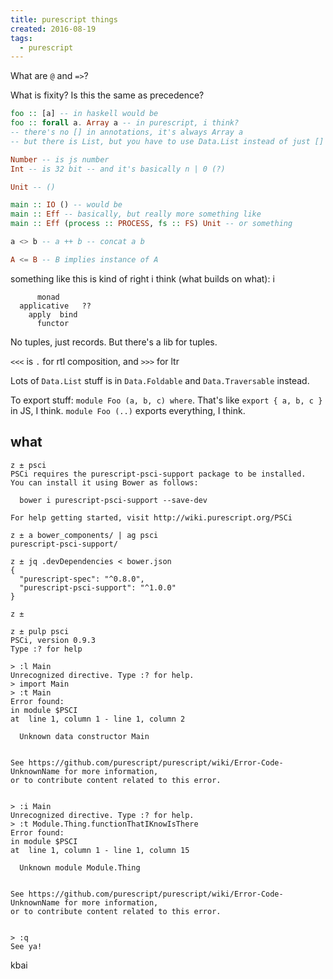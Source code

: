```yaml
---
title: purescript things
created: 2016-08-19
tags:
  - purescript
---
```


What are `@` and `=>`?

What is fixity? Is this the same as precedence?

```haskell
foo :: [a] -- in haskell would be
foo :: forall a. Array a -- in purescript, i think?
-- there's no [] in annotations, it's always Array a
-- but there is List, but you have to use Data.List instead of just []

Number -- is js number
Int -- is 32 bit -- and it's basically n | 0 (?)

Unit -- ()

main :: IO () -- would be
main :: Eff -- basically, but really more something like
main :: Eff (process :: PROCESS, fs :: FS) Unit -- or something

a <> b -- a ++ b -- concat a b

A <= B -- B implies instance of A
```

something like this is kind of right i think (what builds on what):
i
```text
      monad
  applicative   ??
    apply  bind
      functor
```

No tuples, just records. But there's a lib for tuples.

`<<<`  is `.` for rtl composition, and `>>>` for ltr

Lots of `Data.List` stuff is in `Data.Foldable` and `Data.Traversable` instead.

To export stuff: `module Foo (a, b, c) where`.
That's like `export { a, b, c }` in JS, I think.
`module Foo (..)` exports everything, I think.

## what
```
z ± psci
PSCi requires the purescript-psci-support package to be installed.
You can install it using Bower as follows:

  bower i purescript-psci-support --save-dev

For help getting started, visit http://wiki.purescript.org/PSCi

z ± a bower_components/ | ag psci
purescript-psci-support/

z ± jq .devDependencies < bower.json
{
  "purescript-spec": "^0.8.0",
  "purescript-psci-support": "^1.0.0"
}

z ±

z ± pulp psci
PSCi, version 0.9.3
Type :? for help

> :l Main
Unrecognized directive. Type :? for help.
> import Main
> :t Main
Error found:
in module $PSCI
at  line 1, column 1 - line 1, column 2

  Unknown data constructor Main


See https://github.com/purescript/purescript/wiki/Error-Code-UnknownName for more information,
or to contribute content related to this error.


> :i Main
Unrecognized directive. Type :? for help.
> :t Module.Thing.functionThatIKnowIsThere
Error found:
in module $PSCI
at  line 1, column 1 - line 1, column 15

  Unknown module Module.Thing


See https://github.com/purescript/purescript/wiki/Error-Code-UnknownName for more information,
or to contribute content related to this error.


> :q
See ya!
```

kbai
